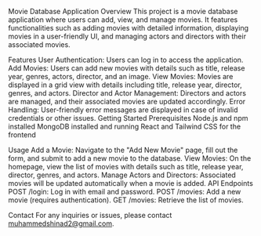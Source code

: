 Movie Database Application
Overview
This project is a movie database application where users can add, view, and manage movies. It features functionalities such as adding movies with detailed information, displaying movies in a user-friendly UI, and managing actors and directors with their associated movies.

Features
User Authentication: Users can log in to access the application.
Add Movies: Users can add new movies with details such as title, release year, genres, actors, director, and an image.
View Movies: Movies are displayed in a grid view with details including title, release year, director, genres, and actors.
Director and Actor Management: Directors and actors are managed, and their associated movies are updated accordingly.
Error Handling: User-friendly error messages are displayed in case of invalid credentials or other issues.
Getting Started
Prerequisites
Node.js and npm installed
MongoDB installed and running
React and Tailwind CSS for the frontend


Usage
Add a Movie: Navigate to the "Add New Movie" page, fill out the form, and submit to add a new movie to the database.
View Movies: On the homepage, view the list of movies with details such as title, release year, director, genres, and actors.
Manage Actors and Directors: Associated movies will be updated automatically when a movie is added.
API Endpoints
POST /login: Log in with email and password.
POST /movies: Add a new movie (requires authentication).
GET /movies: Retrieve the list of movies.


Contact
For any inquiries or issues, please contact muhammedshinad2@gmail.com.
